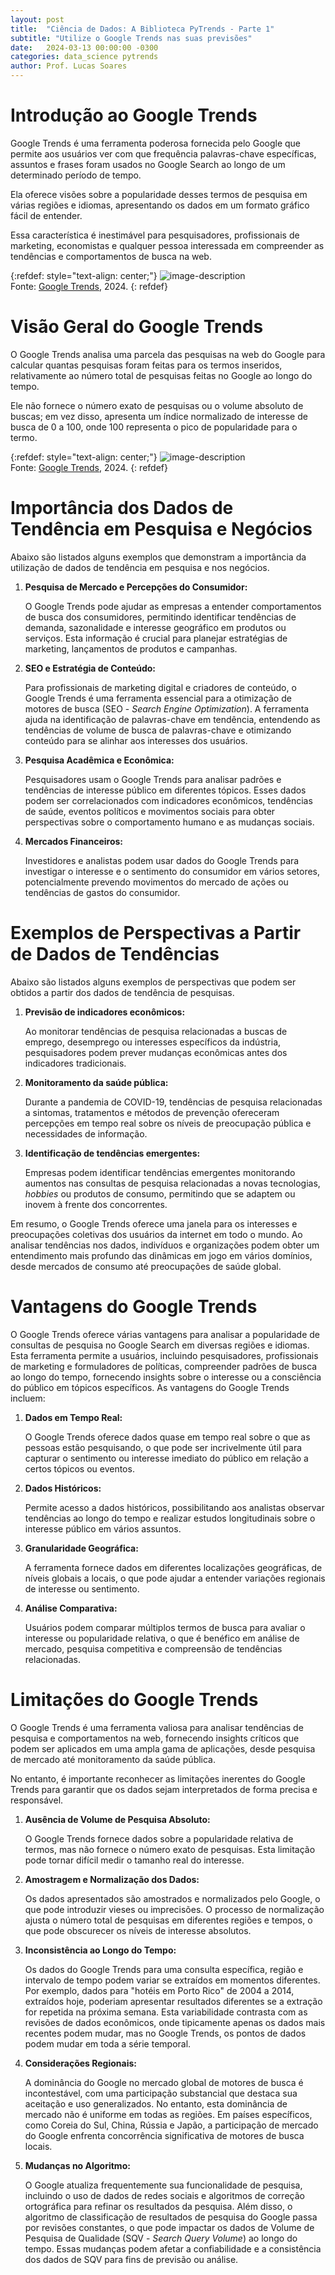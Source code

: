 ```yaml
---
layout: post
title:  "Ciência de Dados: A Biblioteca PyTrends - Parte 1"
subtitle: "Utilize o Google Trends nas suas previsões"
date:   2024-03-13 00:00:00 -0300
categories: data_science pytrends
author: Prof. Lucas Soares
---
```


# Introdução ao Google Trends

Google Trends é uma ferramenta poderosa fornecida pelo Google que permite aos usuários ver com que frequência palavras-chave específicas, assuntos e frases foram usados no Google Search ao longo de um determinado período de tempo.

Ela oferece visões sobre a popularidade desses termos de pesquisa em várias regiões e idiomas, apresentando os dados em um formato gráfico fácil de entender.

Essa característica é inestimável para pesquisadores, profissionais de marketing, economistas e qualquer pessoa interessada em compreender as tendências e comportamentos de busca na web.

{:refdef: style="text-align: center;"}
![image-description]({{site.baseurl}}/assets/google_trends_1.png)<br>Fonte: [Google Trends](https://trends.google.com.br/trends/), 2024.
{: refdef}

# Visão Geral do Google Trends

O Google Trends analisa uma parcela das pesquisas na web do Google para calcular quantas pesquisas foram feitas para os termos inseridos, relativamente ao número total de pesquisas feitas no Google ao longo do tempo.

Ele não fornece o número exato de pesquisas ou o volume absoluto de buscas; em vez disso, apresenta um índice normalizado de interesse de busca de 0 a 100, onde 100 representa o pico de popularidade para o termo.

{:refdef: style="text-align: center;"}
![image-description]({{site.baseurl}}/assets/google_trends_2.png)<br>Fonte: [Google Trends](https://trends.google.com.br/trends/), 2024.
{: refdef}

# Importância dos Dados de Tendência em Pesquisa e Negócios

Abaixo são listados alguns exemplos que demonstram a importância da utilização de dados de tendência em pesquisa e nos negócios.

1. **Pesquisa de Mercado e Percepções do Consumidor:**

    O Google Trends pode ajudar as empresas a entender comportamentos de busca dos consumidores, permitindo identificar tendências de demanda, sazonalidade e interesse geográfico em produtos ou serviços. Esta informação é crucial para planejar estratégias de marketing, lançamentos de produtos e campanhas.

2. **SEO e Estratégia de Conteúdo:**

    Para profissionais de marketing digital e criadores de conteúdo, o Google Trends é uma ferramenta essencial para a otimização de motores de busca (SEO - *Search Engine Optimization*). A ferramenta ajuda na identificação de palavras-chave em tendência, entendendo as tendências de volume de busca de palavras-chave e otimizando conteúdo para se alinhar aos interesses dos usuários.

3. **Pesquisa Acadêmica e Econômica:**

    Pesquisadores usam o Google Trends para analisar padrões e tendências de interesse público em diferentes tópicos. Esses dados podem ser correlacionados com indicadores econômicos, tendências de saúde, eventos políticos e movimentos sociais para obter perspectivas sobre o comportamento humano e as mudanças sociais.

4. **Mercados Financeiros:**

    Investidores e analistas podem usar dados do Google Trends para investigar o interesse e o sentimento do consumidor em vários setores, potencialmente prevendo movimentos do mercado de ações ou tendências de gastos do consumidor.

# Exemplos de Perspectivas a Partir de Dados de Tendências

Abaixo são listados alguns exemplos de perspectivas que podem ser obtidos a partir dos dados de tendência de pesquisas.

1. **Previsão de indicadores econômicos:**

    Ao monitorar tendências de pesquisa relacionadas a buscas de emprego, desemprego ou interesses específicos da indústria, pesquisadores podem prever mudanças econômicas antes dos indicadores tradicionais.

2. **Monitoramento da saúde pública:**

    Durante a pandemia de COVID-19, tendências de pesquisa relacionadas a sintomas, tratamentos e métodos de prevenção ofereceram percepções em tempo real sobre os níveis de preocupação pública e necessidades de informação.

3. **Identificação de tendências emergentes:**

    Empresas podem identificar tendências emergentes monitorando aumentos nas consultas de pesquisa relacionadas a novas tecnologias, *hobbies* ou produtos de consumo, permitindo que se adaptem ou inovem à frente dos concorrentes.

Em resumo, o Google Trends oferece uma janela para os interesses e preocupações coletivas dos usuários da internet em todo o mundo. Ao analisar tendências nos dados, indivíduos e organizações podem obter um entendimento mais profundo das dinâmicas em jogo em vários domínios, desde mercados de consumo até preocupações de saúde global.

# Vantagens do Google Trends

O Google Trends oferece várias vantagens para analisar a popularidade de consultas de pesquisa no Google Search em diversas regiões e idiomas. Esta ferramenta permite a usuários, incluindo pesquisadores, profissionais de marketing e formuladores de políticas, compreender padrões de busca ao longo do tempo, fornecendo insights sobre o interesse ou a consciência do público em tópicos específicos. As vantagens do Google Trends incluem:

1. **Dados em Tempo Real:**

    O Google Trends oferece dados quase em tempo real sobre o que as pessoas estão pesquisando, o que pode ser incrivelmente útil para capturar o sentimento ou interesse imediato do público em relação a certos tópicos ou eventos.

2. **Dados Históricos:**

    Permite acesso a dados históricos, possibilitando aos analistas observar tendências ao longo do tempo e realizar estudos longitudinais sobre o interesse público em vários assuntos.

3. **Granularidade Geográfica:**

    A ferramenta fornece dados em diferentes localizações geográficas, de níveis globais a locais, o que pode ajudar a entender variações regionais de interesse ou sentimento.

4. **Análise Comparativa:**

    Usuários podem comparar múltiplos termos de busca para avaliar o interesse ou popularidade relativa, o que é benéfico em análise de mercado, pesquisa competitiva e compreensão de tendências relacionadas.

# Limitações do Google Trends

O Google Trends é uma ferramenta valiosa para analisar tendências de pesquisa e comportamentos na web, fornecendo insights críticos que podem ser aplicados em uma ampla gama de aplicações, desde pesquisa de mercado até monitoramento da saúde pública.

No entanto, é importante reconhecer as limitações inerentes do Google Trends para garantir que os dados sejam interpretados de forma precisa e responsável.

1. **Ausência de Volume de Pesquisa Absoluto:**

    O Google Trends fornece dados sobre a popularidade relativa de termos, mas não fornece o número exato de pesquisas. Esta limitação pode tornar difícil medir o tamanho real do interesse.

2. **Amostragem e Normalização dos Dados:**

    Os dados apresentados são amostrados e normalizados pelo Google, o que pode introduzir vieses ou imprecisões. O processo de normalização ajusta o número total de pesquisas em diferentes regiões e tempos, o que pode obscurecer os níveis de interesse absolutos.

3. **Inconsistência ao Longo do Tempo:**

    Os dados do Google Trends para uma consulta específica, região e intervalo de tempo podem variar se extraídos em momentos diferentes. Por exemplo, dados para "hotéis em Porto Rico" de 2004 a 2014, extraídos hoje, poderiam apresentar resultados diferentes se a extração for repetida na próxima semana. Esta variabilidade contrasta com as revisões de dados econômicos, onde tipicamente apenas os dados mais recentes podem mudar, mas no Google Trends, os pontos de dados podem mudar em toda a série temporal.

4. **Considerações Regionais:**

    A dominância do Google no mercado global de motores de busca é incontestável, com uma participação substancial que destaca sua aceitação e uso generalizados. No entanto, esta dominância de mercado não é uniforme em todas as regiões. Em países específicos, como Coreia do Sul, China, Rússia e Japão, a participação de mercado do Google enfrenta concorrência significativa de motores de busca locais.

5. **Mudanças no Algoritmo:**

    O Google atualiza frequentemente sua funcionalidade de pesquisa, incluindo o uso de dados de redes sociais e algoritmos de correção ortográfica para refinar os resultados da pesquisa. Além disso, o algoritmo de classificação de resultados de pesquisa do Google passa por revisões constantes, o que pode impactar os dados de Volume de Pesquisa de Qualidade (SQV - *Search Query Volume*) ao longo do tempo. Essas mudanças podem afetar a confiabilidade e a consistência dos dados de SQV para fins de previsão ou análise.